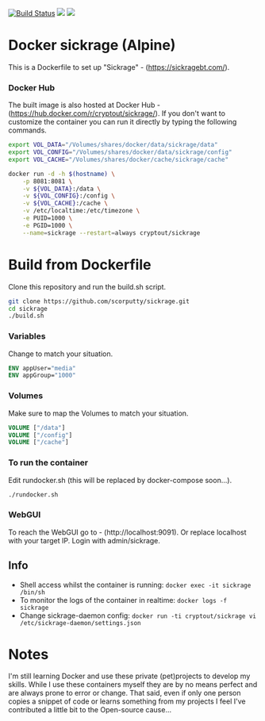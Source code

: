 [![Build Status](https://travis-ci.org/scorputty/sickrage.svg?branch=master)](https://travis-ci.org/scorputty/sickrage) [![](https://images.microbadger.com/badges/image/cryptout/sickrage.svg)](https://microbadger.com/images/cryptout/sickrage "Get your own image badge on microbadger.com") [![](https://images.microbadger.com/badges/version/cryptout/sickrage.svg)](https://microbadger.com/images/cryptout/sickrage "Get your own version badge on microbadger.com")

# Docker sickrage (Alpine)

This is a Dockerfile to set up "Sickrage" - (https://sickragebt.com/).

### Docker Hub
The built image is also hosted at Docker Hub - (https://hub.docker.com/r/cryptout/sickrage/).
If you don't want to customize the container you can run it directly by typing the following commands.
```sh
export VOL_DATA="/Volumes/shares/docker/data/sickrage/data"
export VOL_CONFIG="/Volumes/shares/docker/data/sickrage/config"
export VOL_CACHE="/Volumes/shares/docker/cache/sickrage/cache"

docker run -d -h $(hostname) \
    -p 8081:8081 \
    -v ${VOL_DATA}:/data \
    -v ${VOL_CONFIG}:/config \
    -v ${VOL_CACHE}:/cache \
    -v /etc/localtime:/etc/timezone \
    -e PUID=1000 \
    -e PGID=1000 \
    --name=sickrage --restart=always cryptout/sickrage
```

# Build from Dockerfile
Clone this repository and run the build.sh script.
```sh
git clone https://github.com/scorputty/sickrage.git
cd sickrage
./build.sh
```

### Variables
Change to match your situation.
```Dockerfile
ENV appUser="media"
ENV appGroup="1000"
```

### Volumes
Make sure to map the Volumes to match your situation.
```Dockerfile
VOLUME ["/data"]
VOLUME ["/config"]
VOLUME ["/cache"]
```

### To run the container
Edit rundocker.sh (this will be replaced by docker-compose soon...).
```sh
./rundocker.sh
```

### WebGUI
To reach the WebGUI go to - (http://localhost:9091).
Or replace localhost with your target IP. Login with admin/sickrage.

## Info
* Shell access whilst the container is running: `docker exec -it sickrage /bin/sh`
* To monitor the logs of the container in realtime: `docker logs -f sickrage`
* Change sickrage-daemon config: `docker run -ti cryptout/sickrage vi /etc/sickrage-daemon/settings.json`

# Notes
I'm still learning Docker and use these private (pet)projects to develop my skills.
While I use these containers myself they are by no means perfect and are always prone to error or change.
That said, even if only one person copies a snippet of code or learns something from my projects I feel I've contributed a little bit to the Open-source cause...
